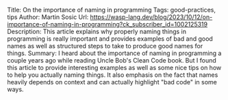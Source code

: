 Title: On the importance of naming in programming
Tags: good-practices, tips
Author: Martin Sosic
Url: https://wasp-lang.dev/blog/2023/10/12/on-importance-of-naming-in-programming?ck_subscriber_id=1002125319
Description: This article explains why properly naming things in programming is really important and provides examples of bad and good names as well as structured steps to take to produce good names for things.
Summary: I heard about the importance of naming in programming a couple years ago while reading Uncle Bob's Clean Code book. But I found this article to provide interesting examples as well as some nice tips on how to help you actually naming things. It also emphasis on the fact that names heavily depends on context and can actually highlight "bad code" in some ways.
